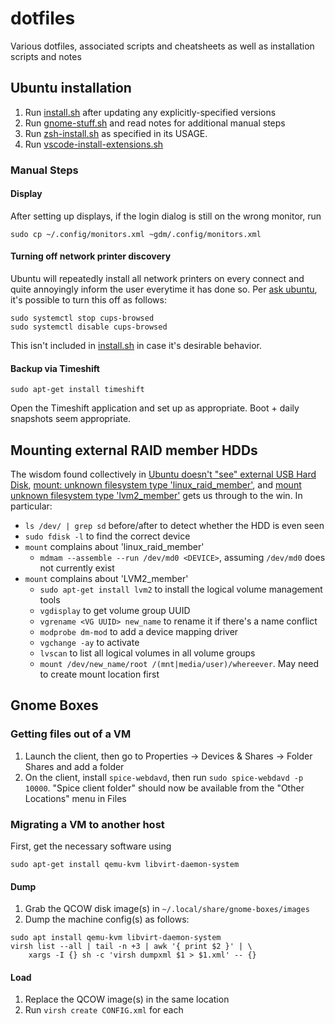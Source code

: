 # dotfiles

Various dotfiles, associated scripts and cheatsheets as well as installation scripts and notes

## Ubuntu installation

1. Run [install.sh](install.sh) after updating any explicitly-specified
   versions
2. Run [gnome-stuff.sh](gnome-stuff.sh) and read notes for additional manual
   steps
3. Run [zsh-install.sh](zsh-install.sh) as specified in its USAGE.
4. Run [vscode-install-extensions.sh](vscode-install-extensions.sh)

### Manual Steps

#### Display

After setting up displays, if the login dialog is still on the wrong monitor, run

```
sudo cp ~/.config/monitors.xml ~gdm/.config/monitors.xml
```

#### Turning off network printer discovery

Ubuntu will repeatedly install all network printers on every connect and quite
annoyingly inform the user everytime it has done so. Per [ask
ubuntu](https://askubuntu.com/questions/345083/how-do-i-disable-automatic-remote-printer-installation),
it's possible to turn this off as follows:

```
sudo systemctl stop cups-browsed
sudo systemctl disable cups-browsed
```

This isn't included in [install.sh](install.sh) in case it's desirable behavior.

#### Backup via Timeshift

```
sudo apt-get install timeshift
```

Open the Timeshift application and set up as appropriate. Boot + daily
snapshots seem appropriate.

## Mounting external RAID member HDDs

The wisdom found collectively in [Ubuntu doesn't "see" external USB Hard
Disk](https://askubuntu.com/questions/318987/ubuntu-doesnt-see-external-usb-hard-disk),
[mount: unknown filesystem type
'linux_raid_member'](https://serverfault.com/questions/383362/mount-unknown-filesystem-type-linux-raid-member),
and [mount unknown filesystem type
'lvm2_member'](https://askubuntu.com/questions/766048/mount-unknown-filesystem-type-lvm2-member)
gets us through to the win. In particular:

- `ls /dev/ | grep sd` before/after to detect whether the HDD is even seen
- `sudo fdisk -l` to find the correct device
- `mount` complains about 'linux_raid_member'
  - `mdmam --assemble --run /dev/md0 <DEVICE>`, assuming `/dev/md0` does not currently exist
- `mount` complains about 'LVM2_member'
  - `sudo apt-get install lvm2` to install the logical volume management tools
  - `vgdisplay` to get volume group UUID
  - `vgrename <VG UUID> new_name` to rename it if there's a name conflict
  - `modprobe dm-mod` to add a device mapping driver
  - `vgchange -ay` to activate
  - `lvscan` to list all logical volumes in all volume groups
  - `mount /dev/new_name/root /(mnt|media/user)/whereever`. May need to create mount location first

## Gnome Boxes

### Getting files out of a VM

1. Launch the client, then go to Properties -> Devices & Shares -> Folder Shares and add a folder
2. On the client, install `spice-webdavd`, then run `sudo spice-webdavd -p 10000`. "Spice client folder" should now be available from the "Other Locations" menu in Files

### Migrating a VM to another host

First, get the necessary software using

```
sudo apt-get install qemu-kvm libvirt-daemon-system
```

#### Dump

1. Grab the QCOW disk image(s) in `~/.local/share/gnome-boxes/images`
2. Dump the machine config(s) as follows:

```
sudo apt install qemu-kvm libvirt-daemon-system
virsh list --all | tail -n +3 | awk '{ print $2 }' | \
    xargs -I {} sh -c 'virsh dumpxml $1 > $1.xml' -- {}
```

#### Load

1. Replace the QCOW image(s) in the same location
2. Run `virsh create CONFIG.xml` for each
